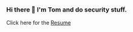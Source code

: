 ### Hi there 👋 I'm Tom and do security stuff.
Click here for the [Resume](https://rr.noordstar.me/resume-b8ea0ecb)
